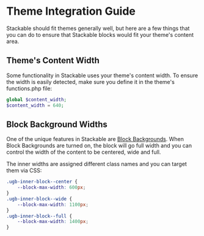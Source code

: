 # Theme Integration Guide

Stackable should fit themes generally well, but here are a few things that you can do to ensure that Stackable blocks would fit your theme's content area.

## Theme's Content Width

Some functionality in Stackable uses your theme's content width. To ensure the width is easily detected, make sure you define it in the theme's functions.php file:

```php
global $content_width;
$content_width = 640;
```

## Block Background Widths

One of the unique features in Stackable are [Block Backgrounds](../stackable-guides/beginner-guides/column-backgrounds-and-block-backgrounds.md). When Block Backgrounds are turned on, the block will go full width and you can control the width of the content to be centered, wide and full.

The inner widths are assigned different class names and you can target them via CSS:

```css
.ugb-inner-block--center {
    --block-max-width: 600px;
}
.ugb-inner-block--wide {
    --block-max-width: 1100px;
}
.ugb-inner-block--full {
    --block-max-width: 1400px;
}
```



